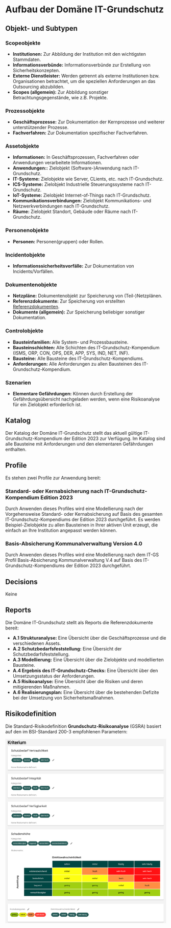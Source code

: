 <!-- © 2024 The Project Contributors - see AUTHORS.txt -->
# Aufbau der Domäne IT-Grundschutz

## Objekt- und Subtypen

### Scopeobjekte

- **Institutionen:** Zur Abbildung der Institution mit den wichtigsten Stammdaten.
- **Informationsverbünde:** Informationsverbünde zur Erstellung von Sicherheitskonzepten.
- **Externe Dienstleister:** Werden getrennt als externe Institutionen bzw. Organisationen betrachtet, um die speziellen Anforderungen an das Outsourcing abzubilden.
- **Scopes (allgemein):** Zur Abbildung sonstiger Betrachtungsgegenstände, wie z.B. Projekte.

### Prozessobjekte

- **Geschäftsprozesse:** Zur Dokumentation der Kernprozesse und weiterer unterstützender Prozesse.
- **Fachverfahren:** Zur Dokumentation spezifischer Fachverfahren.

### Assetobjekte

- **Informationen:** In Geschäftsprozessen, Fachverfahren oder Anwendungen verarbeitete Informationen.
- **Anwendungen::** Zielobjekt (Software-)Anwendung nach IT-Grundschutz.
- **IT-Systeme:** Zielobjekte wie Server, CLients, etc. nach IT-Grundschutz.
- **ICS-Systeme:** Zielobjekt Industrielle Steuerungssysteme nach IT-Grundschutz.
- **IoT-Systeme:** Zielobjekt Internet-of-Things nach IT-Grundschutz.
- **Kommunikationsverbindungen:** Zielobjekt Kommunikations- und Netzwerkverbindungen nach IT-Grundschutz.
- **Räume:** Zielobjekt Standort, Gebäude oder Räume nach IT-Grundschutz.

### Personenobjekte

- **Personen:** Personen(gruppen) oder Rollen.

### Incidentobjekte

- **Informationssicherheitsvorfälle:** Zur Dokumentation von Incidents/Vorfällen.

### Dokumentenobjekte

- **Netzpläne:** Dokumentenobjekt zur Speicherung von (Teil-)Netzplänen.
- **Referenzdokumente:** Zur Speicherung von erstellten [Referenzdokumenten](#reports).
- **Dokumente (allgemein):** Zur Speicherung beliebiger sonstiger Dokumentation.

### Controlobjekte

- **Bausteinfamilien:** Alle System- und Prozessbausteine.
- **Bausteinschichten:** Alle Schichten des IT-Grundschutz-Kompendium (ISMS, ORP, CON, OPS, DER, APP, SYS, IND, NET, INF).
- **Bausteine:** Alle Bausteine des IT-Grundschutz-Kompendiums.
- **Anforderungen:** Alle Anforderungen zu allen Bausteinen des IT-Grundschutz-Kompendium.

### Szenarien

- **Elementare Gefährdungen:** Können durch Erstellung der Gefährdungsübersicht nachgeladen werden, wenn eine Risikoanalyse für ein Zielobjekt erforderlich ist.

## Katalog

Der Katalog der Domäne IT-Grundschutz stellt das aktuell gültige IT-Grundschutz-Kompendium der Edition 2023 zur Verfügung. Im Katalog sind alle Bausteine mit Anforderungen und den elementaren Gefährdungen enthalten.

## Profile

Es stehen zwei Profile zur Anwendung bereit:

### Standard- oder Kernabsicherung nach IT-Grundschutz-Kompendium Edition 2023

Durch Anwenden dieses Profiles wird eine Modellierung nach der Vorgehensweise Standard- oder Kernabsicherung auf Basis des gesamten IT-Grundschutz-Kompendiums der Edition 2023 durchgeführt. Es werden Beispiel-Zielobjekte zu allen Bausteinen in Ihrer aktiven Unit erzeugt, die einfach an Ihre Institution angepasst werden können.

### Basis-Absicherung Kommunalverwaltung Version 4.0

Durch Anwenden dieses Profiles wird eine Modellierung nach dem IT-GS Profil Basis-Absicherung Kommunalverwaltung V.4 auf Basis des IT-Grundschutz-Kompendiums der Edition 2023 durchgeführt.

## Decisions

Keine

## Reports

Die Domäne IT-Grundschutz stellt als Reports die Referenzdokumente bereit:

- **A.1 Strukturanalyse:** Eine Übersicht über die Geschäftsprozesse und die verschiedenen Assets.
- **A.2 Schutzbedarfsfeststellung:** Eine Übersicht der Schutzbedarfsfeststellung.
- **A.3 Modellierung:** Eine Übersicht über die Zielobjekte und modellierten Bausteine.
- **A.4 Ergebnis des IT-Grundschutz-Checks:** Eine Übersicht über den Umsetzungsstatus der Anforderungen.
- **A.5 Risikoanalyse:** Eine Übersicht über die Risiken und deren mitigierenden Maßnahmen.
- **A.6 Realisierungsplan:** Eine Übersicht über die bestehenden Defizite bei der Umsetzung von Sicherheitsmaßnahmen.

## Risikodefinition

Die Standard-Risikodefinition **Grundschutz-Risikoanalyse** (GSRA) basiert auf den im BSI-Standard 200-3 empfohlenen Parametern:

![GSRA](/assets/domain-it-gs/verinice-31_gsra.de.png)
